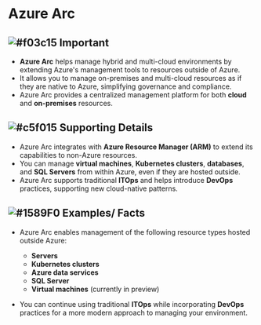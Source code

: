 # Azure Arc

![#f03c15](https://placehold.co/15x15/f03c15/f03c15.png) **Important**
---
- **Azure Arc** helps manage hybrid and multi-cloud environments by extending Azure's management tools to resources outside of Azure.
- It allows you to manage on-premises and multi-cloud resources as if they are native to Azure, simplifying governance and compliance.
- Azure Arc provides a centralized management platform for both **cloud** and **on-premises** resources.

![#c5f015](https://placehold.co/15x15/c5f015/c5f015.png) **Supporting Details**
---
- Azure Arc integrates with **Azure Resource Manager (ARM)** to extend its capabilities to non-Azure resources.
- You can manage **virtual machines**, **Kubernetes clusters**, **databases**, and **SQL Servers** from within Azure, even if they are hosted outside.
- Azure Arc supports traditional **ITOps** and helps introduce **DevOps** practices, supporting new cloud-native patterns.

![#1589F0](https://placehold.co/15x15/1589F0/1589F0.png) **Examples/ Facts**
---
- Azure Arc enables management of the following resource types hosted outside Azure:
    - **Servers**
    - **Kubernetes clusters**
    - **Azure data services**
    - **SQL Server**
    - **Virtual machines** (currently in preview)

- You can continue using traditional **ITOps** while incorporating **DevOps** practices for a more modern approach to managing your environment.

